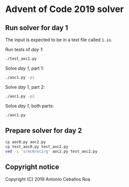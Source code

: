 # Advent of Code 2019 solver

## Run solver for day 1

The input is expected to be in a text file called `1.in`.

Run tests of _day 1_:

```bash
./test_aoc1.py
```

Solve _day 1_, part 1:

```bash
./aoc1.py -p1
```

Solve _day 1_, part 2:

```bash
./aoc1.py -p2
```

Solve _day 1_, both parts:

```bash
./aoc1.py
```

## Prepare solver for day 2

```bash
cp aoc0.py aoc2.py
cp test_aoc0.py test_aoc2.py
sed -i 's/oc0/oc2/g' aoc2.py test_aoc2.py
```

## Copyright notice

Copyright (C) 2019 Antonio Ceballos Roa
